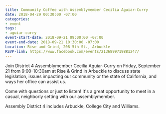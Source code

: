 ```yaml
---
title: Community Coffee with Assemblymember Cecilia Aguiar-Curry
date: 2018-04-29 00:30:00 -07:00
categories:
- event
tags:
- aguiar-curry
event-start-date: 2018-09-21 09:00:00 -07:00
event-end-date: 2018-09-21 10:30:00 -07:00
Location: Rise and Grind, 208 5th St., Arbuckle
RSVP-link: https://www.facebook.com/events/2136899719881247/
---
```


Join District 4 Assemblymember Cecilia Aguiar-Curry on Friday, September 21 from 9:00-10:30am at Rise & Grind in Arbuckle to discuss state legislation, issues impacting our community or the state of California, and ways her office can assist us. 

Come with questions or just to listen! It's a great opportunity to meet in a casual, neighborly setting with our assemblymember.

Assembly District 4 includes Arbuckle, College City and Williams.  
